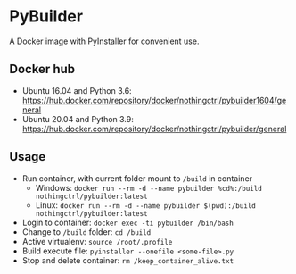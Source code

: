 # PyBuilder

A Docker image with PyInstaller for convenient use.

## Docker hub

* Ubuntu 16.04 and Python 3.6: https://hub.docker.com/repository/docker/nothingctrl/pybuilder1604/general
* Ubuntu 20.04 and Python 3.9: https://hub.docker.com/repository/docker/nothingctrl/pybuilder/general

## Usage 

* Run container, with current folder mount to `/build` in container
    * Windows: `docker run --rm -d --name pybuilder %cd%:/build nothingctrl/pybuilder:latest`
    * Linux: `docker run --rm -d --name pybuilder $(pwd):/build nothingctrl/pybuilder:latest`
* Login to container: `docker exec -ti pybuilder /bin/bash`
* Change to `/build` folder: `cd /build`
* Active virtualenv: `source /root/.profile`
* Build execute file: `pyinstaller --onefile <some-file>.py`
* Stop and delete container: `rm /keep_container_alive.txt`